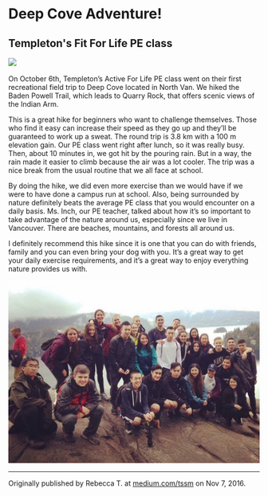 # Deep Cove Adventure!
## Templeton's Fit For Life PE class

![](https://www.vancouvertrails.com/images/photos/quarry-rock-5.jpg)

<div class="col2">
<p><span id="firstBold">On October 6th, Templeton’s Active </span>For Life PE class went on their first recreational field trip to Deep Cove located in North Van. We hiked the Baden Powell Trail, which leads to Quarry Rock, that offers scenic views of the Indian Arm.
</p>
<p>
This is a great hike for beginners who want to challenge themselves. Those who find it easy can increase their speed as they go up and they’ll be guaranteed to work up a sweat. The round trip is 3.8 km with a 100 m elevation gain. Our PE class went right after lunch, so it was really busy. Then, about 10 minutes in, we got hit by the pouring rain. But in a way, the rain made it easier to climb because the air was a lot cooler. The trip was a nice break from the usual routine that we all face at school. 
</p>
<p>
By doing the hike, we did even more exercise than we would have if we were to have done a campus run at school. Also, being surrounded by nature definitely beats the average PE class that you would encounter on a daily basis. Ms. Inch, our PE teacher, talked about how it’s so important to take advantage of the nature around us, especially since we live in Vancouver. There are beaches, mountains, and forests all around us. 
</p>
<p>
I definitely recommend this hike since it is one that you can do with friends, family and you can even bring your dog with you. It’s a great way to get your daily exercise requirements, and it’s a great way to enjoy everything nature provides us with.
</p>
</div>

![](assets/fit-for-life-deep-cove.jpg)

___

Originally published by Rebecca T. at [medium.com/tssm](https://medium.com/tssm/deep-cove-adventure-1d656573ad83#.7coedl1z2) on Nov 7, 2016.

